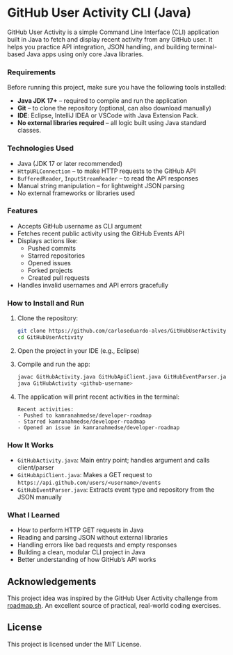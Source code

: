 # GitHub User Activity CLI (Java)

GitHub User Activity is a simple Command Line Interface (CLI) application built in Java to fetch and display recent activity from any GitHub user. It helps you practice API integration, JSON handling, and building terminal-based Java apps using only core Java libraries.

### Requirements
Before running this project, make sure you have the following tools installed:
- **Java JDK 17+** – required to compile and run the application
- **Git** – to clone the repository (optional, can also download manually)
- **IDE**: Eclipse, IntelliJ IDEA or VSCode with Java Extension Pack.
- **No external libraries required** – all logic built using Java standard classes.

### Technologies Used
- Java (JDK 17 or later recommended)
- `HttpURLConnection` – to make HTTP requests to the GitHub API
- `BufferedReader`, `InputStreamReader` – to read the API responses
- Manual string manipulation – for lightweight JSON parsing
- No external frameworks or libraries used

### Features
- Accepts GitHub username as CLI argument
- Fetches recent public activity using the GitHub Events API
- Displays actions like:
  - Pushed commits
  - Starred repositories
  - Opened issues
  - Forked projects
  - Created pull requests
- Handles invalid usernames and API errors gracefully

### How to Install and Run
1. Clone the repository:
   ```bash
   git clone https://github.com/carloseduardo-alves/GitHubUserActivity.git
   cd GitHubUserActivity
   ```

2. Open the project in your IDE (e.g., Eclipse)

3. Compile and run the app:
   ```bash
   javac GitHubActivity.java GitHubApiClient.java GitHubEventParser.java
   java GitHubActivity <github-username>
   ```

4. The application will print recent activities in the terminal:
   ```
   Recent activities:
   - Pushed to kamranahmedse/developer-roadmap
   - Starred kamranahmedse/developer-roadmap
   - Opened an issue in kamranahmedse/developer-roadmap
   ```

### How It Works
- `GitHubActivity.java`: Main entry point; handles argument and calls client/parser
- `GitHubApiClient.java`: Makes a GET request to `https://api.github.com/users/<username>/events`
- `GitHubEventParser.java`: Extracts event type and repository from the JSON manually

### What I Learned
- How to perform HTTP GET requests in Java
- Reading and parsing JSON without external libraries
- Handling errors like bad requests and empty responses
- Building a clean, modular CLI project in Java
- Better understanding of how GitHub’s API works

## Acknowledgements
This project idea was inspired by the GitHub User Activity challenge from [roadmap.sh](https://roadmap.sh/projects/github-user-activity). An excellent source of practical, real-world coding exercises.


## License
This project is licensed under the MIT License.
